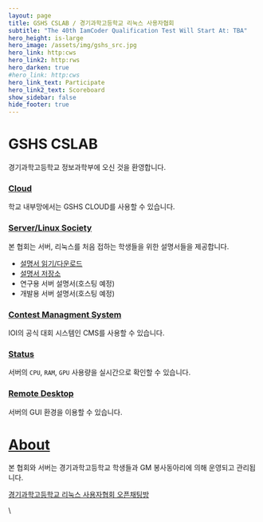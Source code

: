 ```yaml
---
layout: page
title: GSHS CSLAB / 경기과학고등학교 리눅스 사용자협회
subtitle: "The 40th IamCoder Qualification Test Will Start At: TBA"
hero_height: is-large
hero_image: /assets/img/gshs_src.jpg
hero_link: http:cws
hero_link2: http:rws
hero_darken: true
#hero_link: http:cws
hero_link_text: Participate
hero_link2_text: Scoreboard
show_sidebar: false
hide_footer: true
---
```

# GSHS CSLAB

경기과학고등학교 정보과학부에 오신 것을 환영합니다.

### [Cloud](http:services/cloud/)

학교 내부망에서는 GSHS CLOUD를 사용할 수 있습니다.

### [Server/Linux Society](https://github.com/gshslinuxintro/)

본 협회는 서버, 리눅스를 처음 접하는 학생들을 위한 설명서들을 제공합니다.

* [설명서 읽기/다운로드](https://www.overleaf.com/read/dyfnsffzsnvq)
* [설명서 저장소](https://github.com/gshslinuxintro/An-Introduction-to-Linux)
* 연구용 서버 설명서(호스팅 예정)
* 개발용 서버 설명서(호스팅 예정)

### [Contest Managment System](http:services/cms/)

IOI의 공식 대회 시스템인 CMS를 사용할 수 있습니다.

### [Status](http:services/status/)

서버의 `CPU`, `RAM`, `GPU` 사용량을 실시간으로 확인할 수 있습니다.

### [Remote Desktop](http:services//)

서버의 GUI 환경을 이용할 수 있습니다.

# [About](http:about/)

본 협회와 서버는 경기과학고등학교 학생들과 GM 봉사동아리에 의해 운영되고 관리됩니다.

[경기과학고등학교 리눅스 사용자협회 오픈채팅방](https://open.kakao.com/o/gckg4Jid)

\\
<!--
title: GSGS
subtitle: This is the main site of GSHS Server/Linux Society
layout: page
show_sidebar: false
-->
